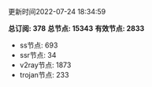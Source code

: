 更新时间2022-07-24 18:34:59

**总订阅: 378**
**总节点: 15343**
**有效节点: 2833**
- ss节点: 693
- ssr节点: 34
- v2ray节点: 1873
- trojan节点: 233
